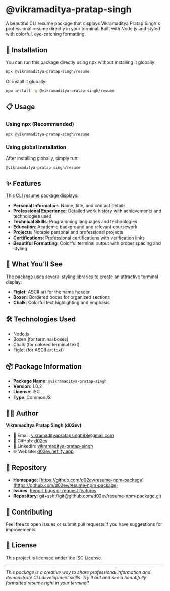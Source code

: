 # @vikramaditya-pratap-singh

A beautiful CLI resume package that displays Vikramaditya Pratap Singh's professional resume directly in your terminal. Built with Node.js and styled with colorful, eye-catching formatting.

## 🚀 Installation

You can run this package directly using npx without installing it globally:

```bash
npx @vikramaditya-pratap-singh/resume
```

Or install it globally:

```bash
npm install -g @vikramaditya-pratap-singh/resume
```

## 📋 Usage

### Using npx (Recommended)

```bash
npx @vikramaditya-pratap-singh/resume
```

### Using global installation

After installing globally, simply run:

```bash
@vikramaditya-pratap-singh/resume
```

## ✨ Features

This CLI resume package displays:

- **Personal Information**: Name, title, and contact details
- **Professional Experience**: Detailed work history with achievements and technologies used
- **Technical Skills**: Programming languages and technologies
- **Education**: Academic background and relevant coursework
- **Projects**: Notable personal and professional projects
- **Certifications**: Professional certifications with verification links
- **Beautiful Formatting**: Colorful terminal output with proper spacing and styling

## 🎨 What You'll See

The package uses several styling libraries to create an attractive terminal display:

- **Figlet**: ASCII art for the name header
- **Boxen**: Bordered boxes for organized sections
- **Chalk**: Colorful text highlighting and emphasis

## 🛠️ Technologies Used

- Node.js
- Boxen (for terminal boxes)
- Chalk (for colored terminal text)
- Figlet (for ASCII art text)

## 📦 Package Information

- **Package Name**: `@vikramaditya-pratap-singh`
- **Version**: 1.0.2
- **License**: ISC
- **Type**: CommonJS

## 👨‍💻 Author

**Vikramaditya Pratap Singh (d02ev)**

- 📧 Email: vikramadityapratapsingh98@gmail.com
- 🐙 GitHub: [d02ev](https://github.com/d02ev)
- 💼 LinkedIn: [vikramaditya-pratap-singh](https://linkedin.com/in/vikramaditya-pratap-singh)
- 🌐 Website: [d02ev.netlify.app](https://d02ev.netlify.app)

## 🔗 Repository

- **Homepage**: [https://github.com/d02ev/resume-npm-package](https://github.com/d02ev/resume-npm-package)
- **Issues**: [Report bugs or request features](https://github.com/d02ev/resume-npm-package/issues)
- **Repository**: [git+ssh://git@github.com/d02ev/resume-npm-package.git](https://github.com/d02ev/resume-npm-package)

## 🤝 Contributing

Feel free to open issues or submit pull requests if you have suggestions for improvements!

## 📄 License

This project is licensed under the ISC License.

---

*This package is a creative way to share professional information and demonstrate CLI development skills. Try it out and see a beautifully formatted resume right in your terminal!*